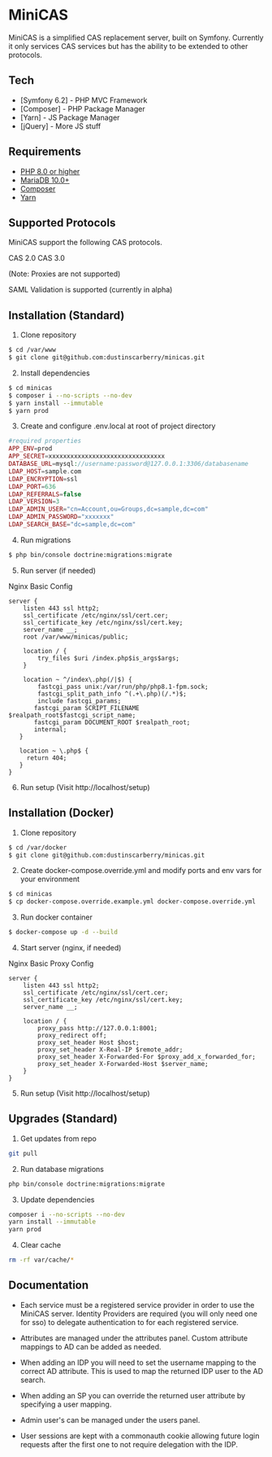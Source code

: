 # MiniCAS

MiniCAS is a simplified CAS replacement server, built on Symfony. Currently it only services CAS services but has the ability to be extended to other protocols.

## Tech

* [Symfony 6.2] - PHP MVC Framework
* [Composer] - PHP Package Manager
* [Yarn] - JS Package Manager
* [jQuery] - More JS stuff

## Requirements

* [PHP 8.0 or higher](https://www.php.net/)
* [MariaDB 10.0+](https://mariadb.org/)
* [Composer](https://getcomposer.org/)
* [Yarn](https://yarnpkg.com/)

## Supported Protocols

MiniCAS support the following CAS protocols.

CAS 2.0
CAS 3.0

(Note: Proxies are not supported)

SAML Validation is supported (currently in alpha)

## Installation (Standard)

1. Clone repository

```sh
$ cd /var/www
$ git clone git@github.com:dustinscarberry/minicas.git
```

2. Install dependencies

```sh
$ cd minicas
$ composer i --no-scripts --no-dev
$ yarn install --immutable
$ yarn prod
```

3. Create and configure .env.local at root of project directory

```php
#required properties
APP_ENV=prod
APP_SECRET=xxxxxxxxxxxxxxxxxxxxxxxxxxxxxxxx
DATABASE_URL=mysql://username:password@127.0.0.1:3306/databasename
LDAP_HOST=sample.com
LDAP_ENCRYPTION=ssl
LDAP_PORT=636
LDAP_REFERRALS=false
LDAP_VERSION=3
LDAP_ADMIN_USER="cn=Account,ou=Groups,dc=sample,dc=com"
LDAP_ADMIN_PASSWORD="xxxxxxx"
LDAP_SEARCH_BASE="dc=sample,dc=com"
```

4. Run migrations

```sh
$ php bin/console doctrine:migrations:migrate
```

5. Run server (if needed)

Nginx Basic Config

```nginx
server {
    listen 443 ssl http2;
    ssl_certificate /etc/nginx/ssl/cert.cer;
    ssl_certificate_key /etc/nginx/ssl/cert.key;
    server_name __;
    root /var/www/minicas/public;

    location / {
        try_files $uri /index.php$is_args$args;
    }

    location ~ ^/index\.php(/|$) {
        fastcgi_pass unix:/var/run/php/php8.1-fpm.sock;
        fastcgi_split_path_info ^(.+\.php)(/.*)$;
        include fastcgi_params;
       fastcgi_param SCRIPT_FILENAME $realpath_root$fastcgi_script_name;
       fastcgi_param DOCUMENT_ROOT $realpath_root;
       internal;
   }

   location ~ \.php$ {
     return 404;
   }
}
```

6. Run setup (Visit http://localhost/setup)

## Installation (Docker)

1. Clone repository

```sh
$ cd /var/docker
$ git clone git@github.com:dustinscarberry/minicas.git
```

2. Create docker-compose.override.yml and modify ports and env vars for your environment
```sh
$ cd minicas
$ cp docker-compose.override.example.yml docker-compose.override.yml
```

3. Run docker container

```sh
$ docker-compose up -d --build
```

4. Start server (nginx, if needed)

Nginx Basic Proxy Config

```nginx
server {
    listen 443 ssl http2;
    ssl_certificate /etc/nginx/ssl/cert.cer;
    ssl_certificate_key /etc/nginx/ssl/cert.key;
    server_name __;

    location / {
        proxy_pass http://127.0.0.1:8001;
        proxy_redirect off;
        proxy_set_header Host $host;
        proxy_set_header X-Real-IP $remote_addr;
        proxy_set_header X-Forwarded-For $proxy_add_x_forwarded_for;
        proxy_set_header X-Forwarded-Host $server_name;
    }
}
```

5. Run setup (Visit http://localhost/setup)

## Upgrades (Standard)

1. Get updates from repo

```sh
git pull
```

2. Run database migrations

```sh
php bin/console doctrine:migrations:migrate
```

3. Update dependencies

```sh
composer i --no-scripts --no-dev
yarn install --immutable
yarn prod
```

4. Clear cache

```sh
rm -rf var/cache/*
```

## Documentation

* Each service must be a registered service provider in order to use the MiniCAS server. Identity Providers are required (you will only need one for sso) to delegate authentication to for each registered service.

* Attributes are managed under the attributes panel. Custom attribute mappings to AD can be added as needed.

* When adding an IDP you will need to set the username mapping to the correct AD attribute. This is used to map the returned IDP user to the AD search.

* When adding an SP you can override the returned user attribute by specifying a user mapping.

* Admin user's can be managed under the users panel.

* User sessions are kept with a commonauth cookie allowing future login requests after the first one to not require delegation with the IDP.
